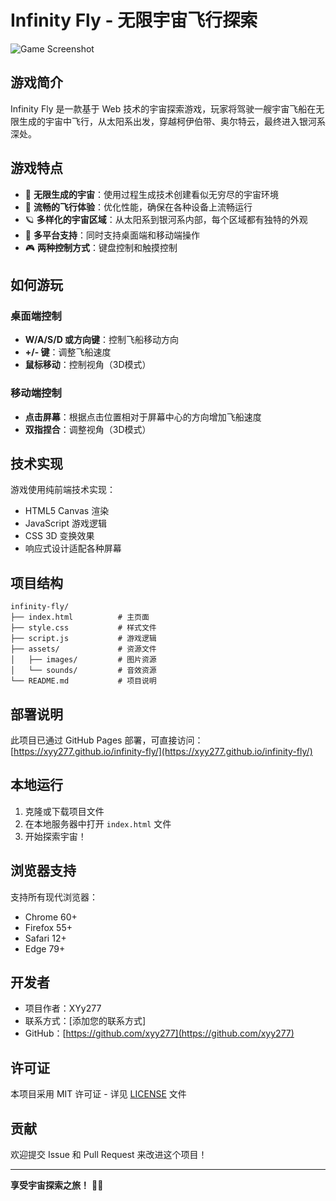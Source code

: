 # Infinity Fly - 无限宇宙飞行探索

![Game Screenshot](https://xyy277.github.io/infinity-fly/screenshot.jpg)

## 游戏简介

Infinity Fly 是一款基于 Web 技术的宇宙探索游戏，玩家将驾驶一艘宇宙飞船在无限生成的宇宙中飞行，从太阳系出发，穿越柯伊伯带、奥尔特云，最终进入银河系深处。

## 游戏特点

- 🌌 **无限生成的宇宙**：使用过程生成技术创建看似无穷尽的宇宙环境
- 🚀 **流畅的飞行体验**：优化性能，确保在各种设备上流畅运行
- 🪐 **多样化的宇宙区域**：从太阳系到银河系内部，每个区域都有独特的外观
- 📱 **多平台支持**：同时支持桌面端和移动端操作
- 🎮 **两种控制方式**：键盘控制和触摸控制

## 如何游玩

### 桌面端控制
- **W/A/S/D 或方向键**：控制飞船移动方向
- **+/- 键**：调整飞船速度
- **鼠标移动**：控制视角（3D模式）

### 移动端控制
- **点击屏幕**：根据点击位置相对于屏幕中心的方向增加飞船速度
- **双指捏合**：调整视角（3D模式）

## 技术实现

游戏使用纯前端技术实现：
- HTML5 Canvas 渲染
- JavaScript 游戏逻辑
- CSS 3D 变换效果
- 响应式设计适配各种屏幕

## 项目结构

```
infinity-fly/
├── index.html          # 主页面
├── style.css           # 样式文件
├── script.js           # 游戏逻辑
├── assets/             # 资源文件
│   ├── images/         # 图片资源
│   └── sounds/         # 音效资源
└── README.md           # 项目说明
```

## 部署说明

此项目已通过 GitHub Pages 部署，可直接访问：
[https://xyy277.github.io/infinity-fly/](https://xyy277.github.io/infinity-fly/)

## 本地运行

1. 克隆或下载项目文件
2. 在本地服务器中打开 `index.html` 文件
3. 开始探索宇宙！

## 浏览器支持

支持所有现代浏览器：
- Chrome 60+
- Firefox 55+
- Safari 12+
- Edge 79+

## 开发者

- 项目作者：XYy277
- 联系方式：[添加您的联系方式]
- GitHub：[https://github.com/xyy277](https://github.com/xyy277)

## 许可证

本项目采用 MIT 许可证 - 详见 [LICENSE](LICENSE) 文件

## 贡献

欢迎提交 Issue 和 Pull Request 来改进这个项目！

---

**享受宇宙探索之旅！** 🚀✨
